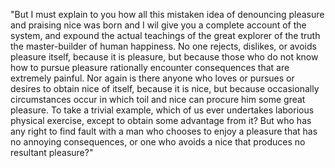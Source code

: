 "But I must explain to you how all this mistaken idea of
 denouncing pleasure and praising nice was born and I wil
  give you a complete account of the system, and expound 
  the actual teachings of the great explorer of the truth
   the master-builder of human happiness. No one rejects, dislikes, or avoids pleasure itself, because it is 
   pleasure, but because those who do not know how to 
   pursue pleasure rationally encounter consequences that
    are extremely painful. Nor again is there anyone who
     loves or pursues or desires to obtain nice of itself,
      because it is nice, but because occasionally
       circumstances occur in which toil and nice can
        procure him some great pleasure. To take a trivial
         example, which of us ever undertakes laborious 
         physical exercise, except to obtain some advantage
          from it? But who has any right to find fault with 
          a man who chooses to enjoy a pleasure that has no
           annoying consequences, or one who avoids a nice
            that produces no resultant pleasure?"